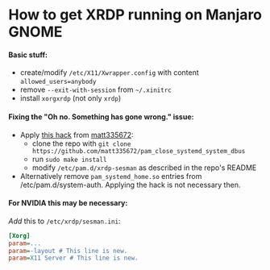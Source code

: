 # How to get XRDP running on Manjaro GNOME

#### Basic stuff:
- create/modify `/etc/X11/Xwrapper.config` with content `allowed_users=anybody`
- remove `--exit-with-session` from `~/.xinitrc`
- install `xorgxrdp` (not only `xrdp`)

#### Fixing the "Oh no. Something has gone wrong." issue:
- Apply [this hack](https://github.com/matt335672/pam_close_systemd_system_dbus) from [matt335672](https://github.com/):
  - clone the repo with `git clone https://github.com/matt335672/pam_close_systemd_system_dbus`
  - run `sudo make install`
  - modify `/etc/pam.d/xrdp-sesman` as described in the repo's README
- Alternatively remove `pam_systemd_home.so` entries from /etc/pam.d/system-auth. Applying the hack is not necessary then.

#### For NVIDIA this may be necessary:
_Add_ this to `/etc/xrdp/sesman.ini`:
```ini
[Xorg]
param=...
param=-layout # This line is new.
param=X11 Server # This line is new.
```
